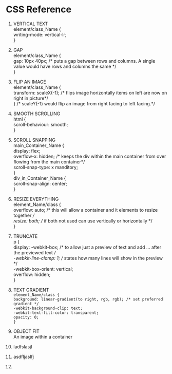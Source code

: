 # CSS Reference<br>
1. VERTICAL TEXT<br>
     element/class_Name {<br>
        writing-mode: vertical-lr;<br>
     }<br>
2. GAP<br>
    element/class_Name {<br>
      gap: 10px 40px; /* puts a gap between rows and columns. A single value would have rows and columns the same */<br>
     }<br>
3. FLIP AN IMAGE<br>
    element/class_Name {<br>
      transform: scaleX(-1); /* flips image horizontally items on left are now on right in picture*/<br>
     }                        /* scaleY(-1) would flip an image from right facing to left facing.*/<br>
4. SMOOTH SCROLLING<br>
    html {<br>
      scroll-behaviour: smooth;<br>
     }<br>
5. SCROLL SNAPPING<br>
     main_Container_Name {<br>
       display: flex;<br>
       overflow-x: hidden; /* keeps the div within the main container from over flowing from the main container*/<br>
       scroll-snap-type: x manditory;<br>
     }<br>
     div_in_Container_Name {<br>
       scroll-snap-align: center;<br>
     }<br>
6. RESIZE EVERYTHING<br>
     element_Name/class {<br>
       overflow: auto;    /* this will allow a container and it elements to resize together */<br>
       resize: both;      /* if both not used can use vertically or horizontally */<br>
     }<br>
7. TRUNCATE<br>
     p {<br>
        display: -webkit-box;    /* to allow just a preview of text and add ... after the previewed text */<br>
        -webkit-line-clamp: 1; /* states how many lines will show in the preview */<br>
        -webkit-box-orient: vertical; <br>
        overflow: hidden;<br>
     }<br>
8. TEXT GRADIENT<br>
     `element_Name/class {`<br>
          `background: linear-gradient(to right, rgb, rgb); /* set preferred gradient */`<br>
          `-webkit-background-clip: text;`<br>
          `-webkit-text-fill-color: transparent;`<br>
          `opacity: 0;`<br>
          `}`<br>
9. OBJECT FIT<br>
     An image within a container
     
           
16. ladfslasjl
17. asdfljaslfj
18. 
